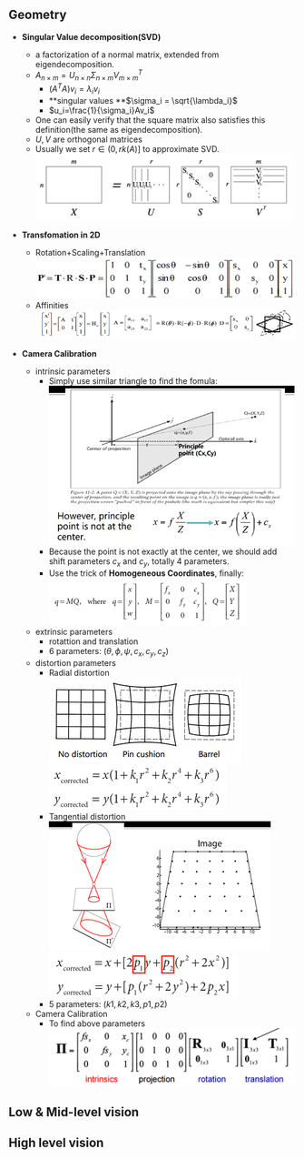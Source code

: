 
## Geometry

+ **Singular Value decomposition(SVD)**
	- a factorization of a normal matrix, extended from eigendecomposition.
	- $A_{n \times m} = U_{n \times n}\Sigma_{n \times m}V^T_{m \times m}$
		+ $(A^TA)v_i = \lambda_iv_i$
		+ **singular values **$\sigma_i = \sqrt{\lambda_i}$
		+ $u_i=\frac{1}{\sigma_i}Av_i$
	- One can easily verify that the square matrix also satisfies this definition(the same as eigendecomposition).
	- $U,V$ are orthogonal matrices
	- Usually we set $r \in (0,rk(A)]$ to approximate SVD.
		![](SVD.png)

+ **Transfomation in 2D**
	- Rotation+Scaling+Translation
		![](transform1.png)
    - Affinities
    	![](affinity.png)

+ **Camera Calibration**
	- intrinsic parameters
		+ Simply use similar triangle to find the fomula:
			![](camera1.png)
        + Because the point is not exactly at the center, we should add shift parameters $c_x$ and $c_y$, totally $4$ parameters.
        + Use the trick of **Homogeneous Coordinates**, finally:
        	![](camera3.png)
    - extrinsic parameters
    	+ rotattion and translation
    	+ $6$ parameters: $(\theta, \phi, \psi, c_x, c_y, c_z)$
    - distortion parameters
    	+ Radial distortion
    		![](camera4.png)
            ![](camera5.png)
        + Tangential distortion
        	![](camera6.png)
            ![](camera7.png)
        + $5$ parameters: $(k1,k2,k3,p1,p2)$
    - Camera Calibration
    	+ To find above parameters
    		![](camera8.png)

## Low & Mid-level vision

## High level vision